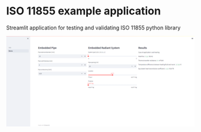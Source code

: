 # ISO 11855 example application
Streamlit application for testing and validating ISO 11855 python library  

![app_image](https://github.com/Tokarzewski/streamlit-apps/blob/main/iso-11855/app_image.png?raw=true)
